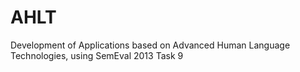 # AHLT
Development of Applications based on Advanced Human Language Technologies, using SemEval 2013 Task 9
